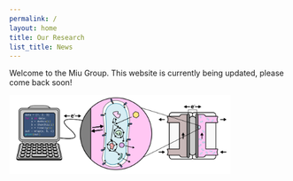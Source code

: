 ```yaml
---
permalink: /
layout: home
title: Our Research 
list_title: News
---
```


Welcome to the Miu Group. This website is currently being updated, please come back soon!

<img src="./assets/imgs/overview.png" width="400px">
